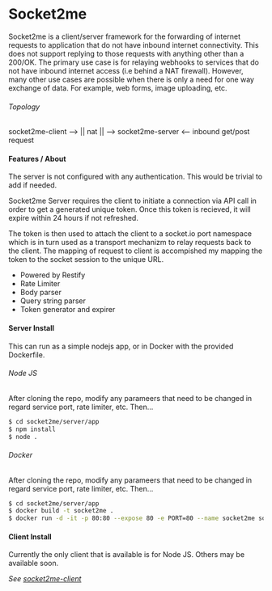 # Socket2me
Socket2me is a client/server framework for the forwarding of internet requests to application that do not have inbound internet connectivity. This does not support replying to those requests with anything other than a 200/OK. The primary use case is for relaying webhooks to services that do not have inbound internet access (i.e behind a NAT firewall). However, many other use cases are possible when there is only a need for one way exchange of data. For example, web forms, image uploading, etc.

###### Topology
socket2me-client --> || nat || --> socket2me-server <-- inbound get/post request

#### Features / About
The server is not configured with any authentication. This would be trivial to add if needed.

Socket2me Server requires the client to initiate a connection via API call in order to get a generated unique token. Once this token is recieved, it will expire within 24 hours if not refreshed.

The token is then used to attach the  client to a socket.io port namespace which is in turn used as a transport mechanizm to relay requests back to the client. The mapping of request to client is accompished my mapping the token to the socket session to the unique URL.

* Powered by Restify
* Rate Limiter
* Body parser
* Query string parser
* Token generator and expirer

#### Server Install
This can run as a simple nodejs app, or in Docker with the provided Dockerfile.

###### Node JS
After cloning the repo, modify any parameers that need to be changed in regard service port, rate limiter, etc. Then...

```bash
$ cd socket2me/server/app
$ npm install
$ node .
```

###### Docker
After cloning the repo, modify any parameers that need to be changed in regard service port, rate limiter, etc. Then...

```bash
$ cd socket2me/server/app
$ docker build -t socket2me .
$ docker run -d -it -p 80:80 --expose 80 -e PORT=80 --name socket2me socket2me
```

#### Client Install
Currently the only client that is available is for Node JS. Others may be available soon.

*See [socket2me-client](https://github.com/nmarus/socket2me/blob/master/client/README.md)*
